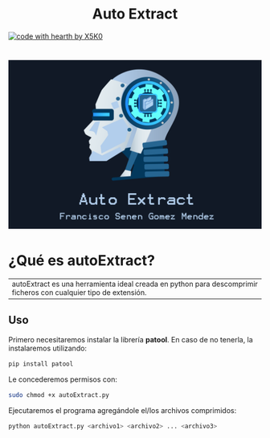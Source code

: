<h1 align="center">Auto Extract</h1>

[![code with hearth by X5K0](https://img.shields.io/badge/Scripted%20with%20%E2%99%A5%20by-X5K0-b0d3f1.svg)](https://github.com/X5K0)

# ![autoExtract](https://github.com/X5K0/AutoExtract/blob/main/AutoExtract.png)
# ¿Qué es autoExtract?
<table>
<tr>
<td>
autoExtract es una herramienta ideal creada en python para descomprimir ficheros con cualquier tipo de extensión.
</td>
</tr>
</table>


## Uso

Primero necesitaremos instalar la librería **patool**. En caso de no tenerla, la instalaremos utilizando:

```python
pip install patool
```
Le concederemos permisos con:

```bash
sudo chmod +x autoExtract.py
```

Ejecutaremos el programa agregándole el/los archivos comprimidos:

```python
python autoExtract.py <archivo1> <archivo2> ... <archivo3>
```
